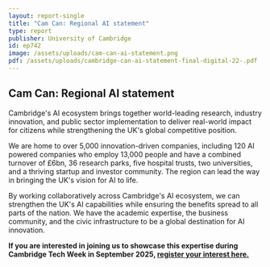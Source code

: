 ```yaml
---
layout: report-single
title: "Cam Can: Regional AI statement"
type: report
publisher: University of Cambridge
id: ep742
image: /assets/uploads/cam-can-ai-statement.png
pdf: /assets/uploads/cambridge-can-ai-statement-final-digital-22-.pdf
---
```

## Cam Can: Regional AI statement

Cambridge's AI ecosystem brings together world-leading research, industry innovation, and public sector implementation to deliver real-world impact for citizens while strengthening the UK's global competitive position.

We are home to over 5,000 innovation-driven companies, including 120 AI powered companies who employ 13,000 people and have a combined turnover of £6bn, 36 research parks, five hospital trusts, two universities, and a thriving startup and investor community. The region can lead the way in bringing the UK's vision for AI to life.

By working collaboratively across Cambridge's AI ecosystem, we can strengthen the UK's AI capabilities while ensuring the benefits spread to all parts of the nation. We have the academic expertise, the business community, and the civic infrastructure to be a global destination for AI innovation.

**If you are interested in joining us to showcase this expertise during Cambridge Tech Week in September 2025, [register your interest here.](https://forms.gle/MG5XcKjH2YkbmBEX9)**